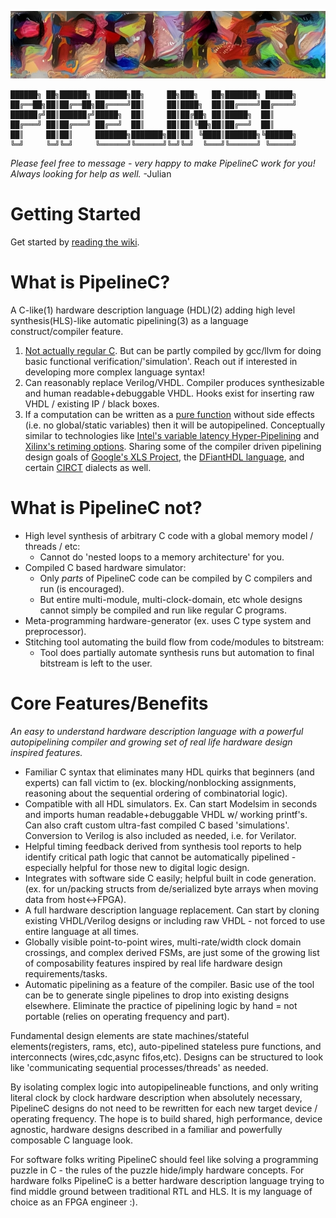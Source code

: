 ![pipelinec_color](./docs/images/pipelinec_color.jpg)

```
██████╗ ██╗██████╗ ███████╗██╗     ██╗███╗   ██╗███████╗ ██████╗
██╔══██╗██║██╔══██╗██╔════╝██║     ██║████╗  ██║██╔════╝██╔════╝
██████╔╝██║██████╔╝█████╗  ██║     ██║██╔██╗ ██║█████╗  ██║     
██╔═══╝ ██║██╔═══╝ ██╔══╝  ██║     ██║██║╚██╗██║██╔══╝  ██║     
██║     ██║██║     ███████╗███████╗██║██║ ╚████║███████╗╚██████╗
╚═╝     ╚═╝╚═╝     ╚══════╝╚══════╝╚═╝╚═╝  ╚═══╝╚══════╝ ╚═════╝
```

*Please feel free to message - very happy to make PipelineC work for you! Always looking for help as well.* -Julian

# Getting Started

Get started by [reading the wiki](https://github.com/JulianKemmerer/PipelineC/wiki).

# What is PipelineC?

A C-like(1) hardware description language (HDL)(2) adding high level synthesis(HLS)-like automatic pipelining(3) as a language construct/compiler feature.

1. [Not actually regular C](https://en.wikipedia.org/wiki/C_to_HDL). But can be partly compiled by gcc/llvm for doing basic functional verification/'simulation'. Reach out if interested in developing more complex language syntax!
2. Can reasonably replace Verilog/VHDL. Compiler produces synthesizable and human readable+debuggable VHDL. Hooks exist for inserting raw VHDL / existing IP / black boxes.
3. If a computation can be written as a [pure function](https://en.wikipedia.org/wiki/Combinational_logic) without side effects (i.e. no global/static variables) then it will be autopipelined. 
   Conceptually similar to technologies like [Intel's variable latency Hyper-Pipelining](https://www.intel.com/content/www/us/en/programmable/documentation/jbr1444752564689.html#esc1445881961208)
   and [Xilinx's retiming options](https://www.xilinx.com/support/answers/65410.html). 
   Sharing some of the compiler driven pipelining design goals of [Google's XLS Project](https://google.github.io/xls/), the [DFiantHDL language](https://dfianthdl.github.io/), and certain [CIRCT](https://circt.llvm.org/) dialects as well.

# What is PipelineC not?

* High level synthesis of arbitrary C code with a global memory model / threads / etc:
  * Cannot do 'nested loops to a memory architecture' for you.
* Compiled C based hardware simulator:
  * Only _parts_ of PipelineC code can be compiled by C compilers and run (is encouraged).
  * But entire multi-module, multi-clock-domain, etc whole designs cannot simply be compiled and run like regular C programs.
* Meta-programming hardware-generator (ex. uses C type system and preprocessor).
* Stitching tool automating the build flow from code/modules to bitstream:
  * Tool does partially automate synthesis runs but automation to final bitstream is left to the user.

# Core Features/Benefits

_An easy to understand hardware description language with a powerful autopipelining compiler and growing set of real life hardware design inspired features._

* Familiar C syntax that eliminates many HDL quirks that beginners (and experts) can fall victim to (ex. blocking/nonblocking assignments, reasoning about the sequential ordering of combinatorial logic).
* Compatible with all HDL simulators. Ex. Can start Modelsim in seconds and imports human readable+debuggable VHDL w/ working printf's. Can also craft custom ultra-fast compiled C based 'simulations'. Conversion to Verilog is also included as needed, i.e. for Verilator.
* Helpful timing feedback derived from synthesis tool reports to help identify critical path logic that cannot be automatically pipelined - especially helpful for those new to digital logic design.
* Integrates with software side C easily; helpful built in code generation. (ex. for un/packing structs from de/serialized byte arrays when moving data from host<->FPGA).
* A full hardware description language replacement. Can start by cloning existing VHDL/Verilog designs or including raw VHDL - not forced to use entire language at all times.
* Globally visible point-to-point wires, multi-rate/width clock domain crossings, and complex derived FSMs, are just some of the growing list of composability features inspired by real life hardware design requirements/tasks.
* Automatic pipelining as a feature of the compiler. Basic use of the tool can be to generate single pipelines to drop into existing designs elsewhere. Eliminate the practice of pipelining logic by hand = not portable (relies on operating frequency and part).

Fundamental design elements are state machines/stateful elements(registers, rams, etc), auto-pipelined stateless pure functions, and interconnects (wires,cdc,async fifos,etc). Designs can be structured to look like 'communicating sequential processes/threads' as needed.

By isolating complex logic into autopipelineable functions, and only writing literal clock by clock hardware description when absolutely necessary, PipelineC designs do not need to be rewritten for each new target device / operating frequency.
The hope is to build shared, high performance, device agnostic, hardware designs described in a familiar and powerfully composable C language look.

For software folks writing PipelineC should feel like solving a programming puzzle in C - the rules of the puzzle hide/imply hardware concepts. For hardware folks PipelineC is a better hardware description language trying to find middle ground between traditional RTL and HLS. It is my language of choice as an FPGA engineer :).
